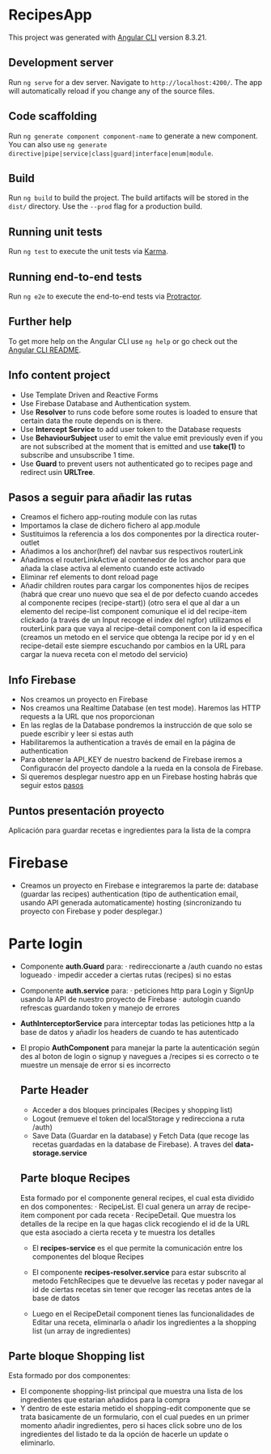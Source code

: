 # RecipesApp

This project was generated with [Angular CLI](https://github.com/angular/angular-cli) version 8.3.21.

## Development server

Run `ng serve` for a dev server. Navigate to `http://localhost:4200/`. The app will automatically reload if you change any of the source files.

## Code scaffolding

Run `ng generate component component-name` to generate a new component. You can also use `ng generate directive|pipe|service|class|guard|interface|enum|module`.

## Build

Run `ng build` to build the project. The build artifacts will be stored in the `dist/` directory. Use the `--prod` flag for a production build.

## Running unit tests

Run `ng test` to execute the unit tests via [Karma](https://karma-runner.github.io).

## Running end-to-end tests

Run `ng e2e` to execute the end-to-end tests via [Protractor](http://www.protractortest.org/).

## Further help

To get more help on the Angular CLI use `ng help` or go check out the [Angular CLI README](https://github.com/angular/angular-cli/blob/master/README.md).

## Info content project

- Use Template Driven and Reactive Forms
- Use Firebase Database and Authentication system.
- Use **Resolver** to runs code before some routes is loaded to ensure that certain data the route depends on is there.
- Use **Intercept Service** to add user token to the Database requests
- Use **BehaviourSubject** user to emit the value emit previously even if you are not subscribed at the moment that is emitted and use **take(1)** to subscribe and unsubscribe 1 time.
- Use **Guard** to prevent users not authenticated go to recipes page and redirect usin **URLTree**.


## Pasos a seguir para añadir las rutas
- Creamos el fichero app-routing module con las rutas
- Importamos la clase de dichero fichero al app.module
- Sustituimos la referencia a los dos componentes por la directica router-outlet
- Añadimos a los anchor(href) del navbar sus respectivos routerLink
- Añadimos el routerLinkActive al contenedor de los anchor para que añada la clase activa al elemento cuando este activado
- Eliminar ref elements to dont reload page
- Añadir children routes para cargar los componentes hijos de recipes
  (habrá que crear uno nuevo que sea el de por defecto cuando accedes al componente recipes (recipe-start))
  (otro sera el que al dar a un elemento del recipe-list component 
   comunique el id del recipe-item clickado (a través de un Input recoge el index del ngfor)
   utilizamos el routerLink para que vaya al recipe-detail component con la id especifica
   (creamos un metodo en el service que obtenga la recipe por id y en el recipe-detail este siempre escuchando por cambios en la URL
   para cargar la nueva receta con el metodo del servicio)

## Info Firebase

- Nos creamos un proyecto en Firebase
- Nos creamos una Realtime Database (en test mode). Haremos las HTTP requests a la URL que nos proporcionan
- En las reglas de la Database pondremos la instrucción de que solo se puede escribir y leer si estas auth
- Habilitaremos la authentication a través de email en la página de authentication
- Para obtener la API_KEY de nuestro backend de Firebase iremos a Configuracón del proyecto dandole a la rueda en la consola de Firebase.
- Si queremos desplegar nuestro app en un Firebase hosting habrás que seguir estos [pasos](https://firebase.google.com/docs/hosting?hl=es)


## Puntos presentación proyecto
Aplicación para guardar recetas e ingredientes para la lista de la compra
# Firebase
- Creamos un proyecto en Firebase e integraremos la parte de:
  database (guardar las recipes)
  authentication (tipo de authentication email, usando API generada automaticamente)
  hosting (sincronizando tu proyecto con Firebase y poder desplegar.)

# Parte login
- Componente **auth.Guard** para:
   · redireccionarte a /auth cuando no estas logueado
   · impedir acceder a ciertas rutas (recipes) si no estas
- Componente **auth.service** para:
   · peticiones http para Login y SignUp usando la API de nuestro proyecto de Firebase
   · autologin cuando refrescas guardando token y manejo de errores
- **AuthInterceptorService** para interceptar todas las peticiones http a la base de datos 
  y añadir los headers de cuando te has autenticado
- El propio **AuthComponent** para manejar la parte la autenticación según des al boton de login o signup y
  navegues a /recipes si es correcto o te muestre un mensaje de error si es incorrecto

  ## Parte Header
  - Acceder a dos bloques principales (Recipes y shopping list)
  - Logout (remueve el token del localStorage y redirecciona a ruta /auth)
  - Save Data (Guardar en la database) y Fetch Data (que recoge las recetas guardadas en la database de Firebase). A traves del **data-storage.service**


  ## Parte bloque Recipes
  Esta formado por el componente general recipes, el cual esta dividido en dos componentes:
  · RecipeList. El cual genera un array de recipe-item component por cada receta
  · RecipeDetail. Que muestra los detalles de la recipe en la que hagas click recogiendo el id de la URL que 
    esta asociado a cierta receta y te muestra los detalles
    

  - El **recipes-service** es el que permite la comunicación entre los componentes del bloque Recipes
  - El componente **recipes-resolver.service** para estar subscrito al metodo FetchRecipes que te devuelve las 
    recetas y poder navegar al id de ciertas recetas sin tener que recoger las recetas antes de la base de datos

  - Luego en el RecipeDetail component tienes las funcionalidades de Editar una receta, eliminarla o añadir los 
    ingredientes a la shopping list (un array de ingredientes)


## Parte bloque Shopping list
  Esta formado por dos componentes:
  - El componente shopping-list principal que muestra una lista de los ingredientes que estarian añadidos para la compra 
  - Y dentro de este estaria metido el shopping-edit componente que se trata basicamente de un formulario, con el cual puedes 
    en un primer momento añadir ingredientes, pero si haces click sobre uno de los ingredientes del listado te da la opción de hacerle un update o eliminarlo.
